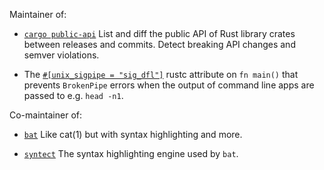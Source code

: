 Maintainer of:

* [`cargo public-api`](https://github.com/Enselic/cargo-public-api) List and diff the public API of Rust library crates between releases and commits. Detect breaking API changes and semver violations.

* The [`#[unix_sigpipe = "sig_dfl"]`](https://github.com/rust-lang/rust/issues/97889) rustc attribute on `fn main()` that prevents `BrokenPipe` errors when the output of command line apps are passed to e.g. `head -n1`.

Co-maintainer of:

* [`bat`](https://github.com/sharkdp/bat) Like cat(1) but with syntax highlighting and more.

* [`syntect`](https://github.com/trishume/syntect) The syntax highlighting engine used by `bat`.
